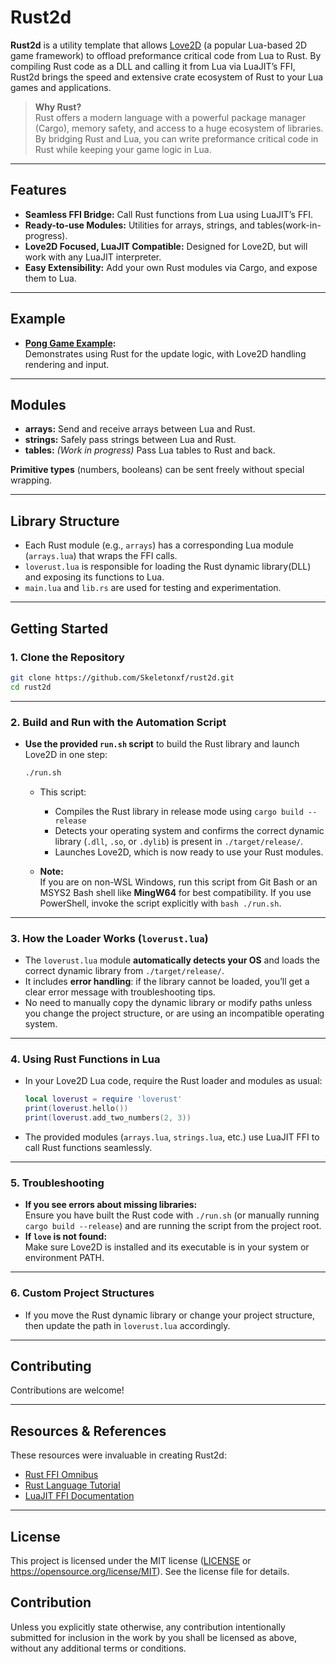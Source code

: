 

# Rust2d

**Rust2d** is a utility template that allows [Love2D](https://love2d.org/) (a popular Lua-based 2D game framework) to offload preformance critical code from Lua to Rust. By compiling Rust code as a DLL and calling it from Lua via LuaJIT’s FFI, Rust2d brings the speed and extensive crate ecosystem of Rust to your Lua games and applications.

> **Why Rust?**  
> Rust offers a modern language with a powerful package manager (Cargo), memory safety, and access to a huge ecosystem of libraries. By bridging Rust and Lua, you can write preformance critical code in Rust while keeping your game logic in Lua.

---

## Features

- **Seamless FFI Bridge:** Call Rust functions from Lua using LuaJIT’s FFI.
- **Ready-to-use Modules:** Utilities for arrays, strings, and tables(work-in-progress).
- **Love2D Focused, LuaJIT Compatible:** Designed for Love2D, but will work with any LuaJIT interpreter.
- **Easy Extensibility:** Add your own Rust modules via Cargo, and expose them to Lua.

---

## Example

- **[Pong Game Example](https://github.com/Skeletonxf/rust2d/tree/pong):**  
  Demonstrates using Rust for the update logic, with Love2D handling rendering and input.

---

## Modules

- **arrays:** Send and receive arrays between Lua and Rust.
- **strings:** Safely pass strings between Lua and Rust.
- **tables:** *(Work in progress)* Pass Lua tables to Rust and back.

**Primitive types** (numbers, booleans) can be sent freely without special wrapping.

---

## Library Structure

- Each Rust module (e.g., `arrays`) has a corresponding Lua module (`arrays.lua`) that wraps the FFI calls.
- `loverust.lua` is responsible for loading the Rust dynamic library(DLL) and exposing its functions to Lua.
- `main.lua` and `lib.rs` are used for testing and experimentation.

---

## Getting Started

### 1. Clone the Repository

```sh
git clone https://github.com/Skeletonxf/rust2d.git
cd rust2d
```

---

### 2. Build and Run with the Automation Script

- **Use the provided `run.sh` script** to build the Rust library and launch Love2D in one step:

  ```sh
  ./run.sh
  ```

  - This script:
    - Compiles the Rust library in release mode using `cargo build --release`
    - Detects your operating system and confirms the correct dynamic library (`.dll`, `.so`, or `.dylib`) is present in `./target/release/`.
    - Launches Love2D, which is now ready to use your Rust modules.

  - **Note:**  
    If you are on non-WSL Windows, run this script from Git Bash or an MSYS2 Bash shell like **MingW64** for best compatibility. If you use PowerShell, invoke the script explicitly with `bash ./run.sh`.

---

### 3. How the Loader Works (`loverust.lua`)

- The `loverust.lua` module **automatically detects your OS** and loads the correct dynamic library from `./target/release/`.
- It includes **error handling**: if the library cannot be loaded, you’ll get a clear error message with troubleshooting tips.
- No need to manually copy the dynamic library or modify paths unless you change the project structure, or are using an incompatible operating system.

---

### 4. Using Rust Functions in Lua

- In your Love2D Lua code, require the Rust loader and modules as usual:

  ```lua
  local loverust = require 'loverust'
  print(loverust.hello())
  print(loverust.add_two_numbers(2, 3))
  ```

- The provided modules (`arrays.lua`, `strings.lua`, etc.) use LuaJIT FFI to call Rust functions seamlessly.

---

### 5. Troubleshooting

- **If you see errors about missing libraries:**  
  Ensure you have built the Rust code with `./run.sh` (or manually running `cargo build --release`) and are running the script from the project root.
- **If `love` is not found:**  
  Make sure Love2D is installed and its executable is in your system or environment PATH.

---

### **6. Custom Project Structures**

- If you move the Rust dynamic library or change your project structure, then update the path in `loverust.lua` accordingly.

---

## Contributing

Contributions are welcome!

---

## Resources & References

These resources were invaluable in creating Rust2d:

- [Rust FFI Omnibus](http://jakegoulding.com/rust-ffi-omnibus/)
- [Rust Language Tutorial](https://doc.rust-lang.org/tutorial.html)
- [LuaJIT FFI Documentation](http://luajit.org/ext_ffi.html)

---

## License

This project is licensed under the MIT license ([LICENSE](LICENSE) or https://opensource.org/license/MIT).
See the license file for details.

## Contribution

Unless you explicitly state otherwise, any contribution intentionally submitted for inclusion in the work by you shall be licensed as above, without any additional terms or conditions.
